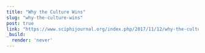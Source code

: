 ```yaml
---
title: "Why the Culture Wins"
slug: "why-the-culture-wins"
post: true
link: "https://www.sciphijournal.org/index.php/2017/11/12/why-the-culture-wins-an-appreciation-of-iain-m-banks/"
_build:
  render: 'never'
---
```


